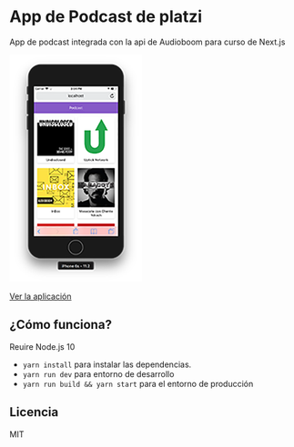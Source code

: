 # App de Podcast de platzi

App de podcast integrada con la api de Audioboom para curso de Next.js

![Captura de la app](./.readme-static/screenshot.png)

[Ver la aplicación](https://podcast-ggkrjgdckk.now.sh/)

## ¿Cómo funciona?

Reuire Node.js 10

* `yarn install` para instalar las dependencias.
* `yarn run dev` para entorno de desarrollo
* `yarn run build && yarn start` para el entorno de producción

## Licencia

MIT
